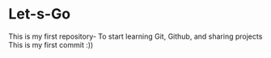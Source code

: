 # Let-s-Go
This is my first repository- To start learning Git, Github, and sharing projects
This is my first commit :))
